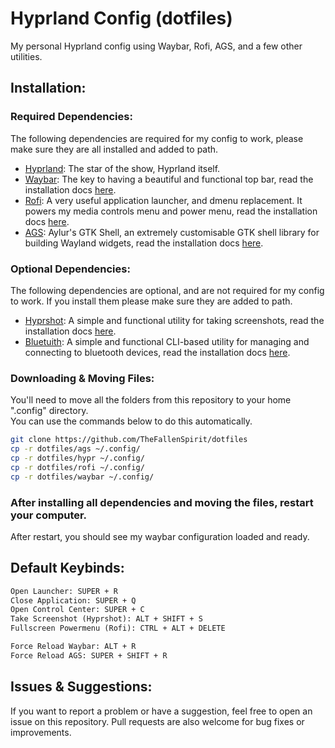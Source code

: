 # Hyprland Config (dotfiles)
My personal Hyprland config using Waybar, Rofi, AGS, and a few other utilities.

## Installation:

### Required Dependencies:
The following dependencies are required for my config to work, please make sure they are all installed and added to path.

- [Hyprland](https://hyprland.org): The star of the show, Hyprland itself.
- [Waybar](https://github.com/Alexays/Waybar): The key to having a beautiful and functional top bar, read the installation docs [here](https://github.com/Alexays/Waybar?tab=readme-ov-file#installation).
- [Rofi](https://github.com/davatorium/rofi): A very useful application launcher, and dmenu replacement. It powers my media controls menu and power menu, read the installation docs [here](https://github.com/davatorium/rofi/blob/next/INSTALL.md).
- [AGS](https://aylur.github.io/ags-docs/): Aylur's GTK Shell, an extremely customisable GTK shell library for building Wayland widgets, read the installation docs [here](https://aylur.github.io/ags-docs/config/installation/).

### Optional Dependencies:
The following dependencies are optional, and are not required for my config to work. If you install them please make sure they are added to path.
- [Hyprshot](https://github.com/Gustash/hyprshot): A simple and functional utility for taking screenshots, read the installation docs [here](https://github.com/Gustash/hyprshot?tab=readme-ov-file#installation).
- [Bluetuith](https://github.com/darkhz/bluetuith): A simple and functional CLI-based utility for managing and connecting to bluetooth devices, read the installation docs [here](https://darkhz.github.io/bluetuith/Installation.html).

### Downloading & Moving Files:
You'll need to move all the folders from this repository to your home ".config" directory.
<br/>
You can use the commands below to do this automatically.

```bash
git clone https://github.com/TheFallenSpirit/dotfiles
cp -r dotfiles/ags ~/.config/
cp -r dotfiles/hypr ~/.config/
cp -r dotfiles/rofi ~/.config/
cp -r dotfiles/waybar ~/.config/
```

### After installing all dependencies and moving the files, restart your computer.
After restart, you should see my waybar configuration loaded and ready.

## Default Keybinds:
```txt
Open Launcher: SUPER + R
Close Application: SUPER + Q
Open Control Center: SUPER + C
Take Screenshot (Hyprshot): ALT + SHIFT + S
Fullscreen Powermenu (Rofi): CTRL + ALT + DELETE

Force Reload Waybar: ALT + R
Force Reload AGS: SUPER + SHIFT + R
```

## Issues & Suggestions:
If you want to report a problem or have a suggestion, feel free to open an issue on this repository. Pull requests are also welcome for bug fixes or improvements.